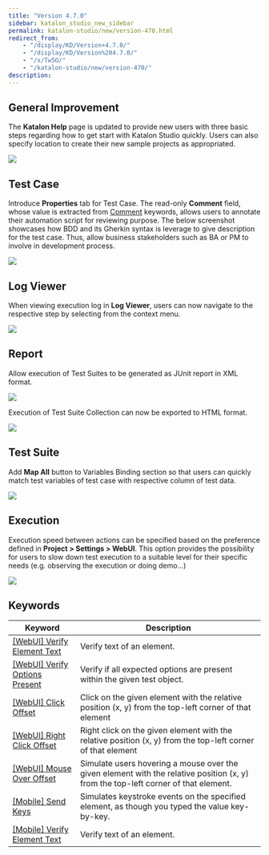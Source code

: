 ```yaml
---
title: "Version 4.7.0"
sidebar: katalon_studio_new_sidebar
permalink: katalon-studio/new/version-470.html
redirect_from:
    - "/display/KD/Version+4.7.0/"
    - "/display/KD/Version%204.7.0/"
    - "/x/Tw5O/"
    - "/katalon-studio/new/version-470/"
description:
---
```

General Improvement
-------------------

The **Katalon Help** page is updated to provide new users with three basic steps regarding how to get start with Katalon Studio quickly. Users can also specify location to create their new sample projects as appropriated.

![](../../images/katalon-studio/new/version-470/image2017-7-10-173A133A44.png)

Test Case
---------

Introduce **Properties** tab for Test Case. The read-only **Comment** field, whose value is extracted from [Comment](/display/KD/%5BCommon%5D+Comment) keywords, allows users to annotate their automation script for reviewing purpose. The below screenshot showcases how BDD and its Gherkin syntax is leverage to give description for the test case. Thus, allow business stakeholders such as BA or PM to involve in development process. 

![](../../images/katalon-studio/new/version-470/image2017-6-23-153A413A54.png)

Log Viewer
----------

When viewing execution log in **Log Viewer**, users can now navigate to the respective step by selecting from the context menu. 

![](../../images/katalon-studio/new/version-470/image2017-6-23-153A553A57.png)

Report
------

Allow execution of Test Suites to be generated as JUnit report in XML format.

![](../../images/katalon-studio/new/version-470/image2017-6-23-163A23A2.png)

Execution of Test Suite Collection can now be exported to HTML format.

![](../../images/katalon-studio/new/version-470/image2017-6-23-163A123A5.png)

Test Suite
----------

Add **Map All** button to Variables Binding section so that users can quickly match test variables of test case with respective column of test data.

![](../../images/katalon-studio/new/version-470/image2017-6-23-163A83A7.png)

Execution
---------

Execution speed between actions can be specified based on the preference defined in **Project > Settings > WebUI**. This option provides the possibility for users to slow down test execution to a suitable level for their specific needs (e.g. observing the execution or doing demo...)

![](../../images/katalon-studio/new/version-470/image2017-6-23-163A153A42.png)

Keywords
--------

| Keyword | Description |
| --- | --- |
| [\[WebUI\] Verify Element Text](/display/KD/%5BWebUI%5D+Verify+Element+Text) | Verify text of an element. |
| [\[WebUI\] Verify Options Present](/display/KD/%5BWebUI%5D+Verify+Options+Present) | Verify if all expected options are present within the given test object. |
| [\[WebUI\] Click Offset](/display/KD/%5BWebUI%5D+Click+Offset) | Click on the given element with the relative position (x, y) from the top-left corner of that element |
| [\[WebUI\] Right Click Offset](/display/KD/%5BWebUI%5D+Right+Click+Offset) | Right click on the given element with the relative position (x, y) from the top-left corner of that element |
| [\[WebUI\] Mouse Over Offset](/display/KD/%5BWebUI%5D+Mouse+Over+Offset) | Simulate users hovering a mouse over the given element with the relative position (x, y) from the top-left corner of that element. |
| [\[Mobile\] Send Keys](/display/KD/%5BMobile%5D+Send+Keys) | Simulates keystroke events on the specified element, as though you typed the value key-by-key.  |
| [\[Mobile\] Verify Element Text](/display/KD/%5BMobile%5D+Verify+Element+Text) | Verify text of an element. |